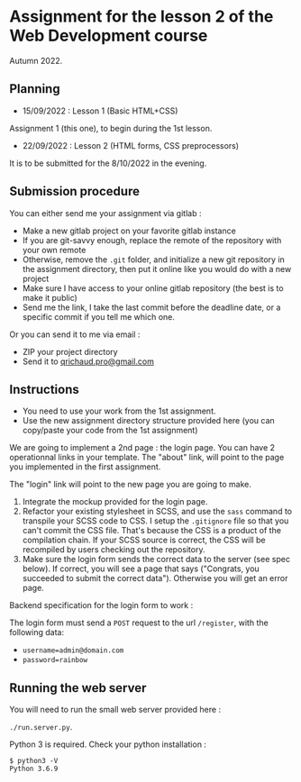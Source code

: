 # Assignment for the lesson 2 of the Web Development course

Autumn 2022.

## Planning

- 15/09/2022 : Lesson 1 (Basic HTML+CSS)

Assignment 1 (this one), to begin during the 1st lesson.

- 22/09/2022 : Lesson 2 (HTML forms, CSS preprocessors)

It is to be submitted for the 8/10/2022 in the evening.

## Submission procedure

You can either send me your assignment via gitlab : 

- Make a new gitlab project on your favorite gitlab instance
- If you are git-savvy enough, replace the remote of the repository
with your own remote
- Otherwise, remove the `.git` folder, and initialize a new git repository
in the assignment directory, then put it online like you would do with a new
project
- Make sure I have access to your online gitlab repository (the best is to make it public)
- Send me the link, I take the last commit before the deadline date, or a specific
commit if you tell me which one.


Or you can send it to me via email :
- ZIP your project directory
- Send it to qrichaud.pro@gmail.com

## Instructions

- You need to use your work from the 1st assignment.
- Use the new assignment directory structure provided here (you can copy/paste your code
from the 1st assignment)

We are going to implement a 2nd page : the login page. You can have 2 operationnal 
links in your template. The "about" link, will point to the page you implemented
in the first assignment.

The "login" link will point to the new page you are going to make.

1. Integrate the mockup provided for the login page.
2. Refactor your existing stylesheet in SCSS, and use the `sass` command to transpile 
your SCSS code to CSS. I setup the `.gitignore` file so that you can't commit
the CSS file. That's because the CSS is a product of the compilation chain. If your 
SCSS source is correct, the CSS will be recompiled by users checking out the repository.
3. Make sure the login form sends the correct data to the server (see spec below). If 
correct, you will see a page that says ("Congrats, you succeeded to submit the correct data"). Otherwise you will get an error page.

Backend specification for the login form to work : 

The login form must send a `POST` request to the url `/register`, with the following data:

- `username=admin@domain.com`
- `password=rainbow`


## Running the web server

You will need to run the small web server provided here  :

`./run.server.py`.

Python 3 is required. Check your python installation :

```
$ python3 -V
Python 3.6.9
```
